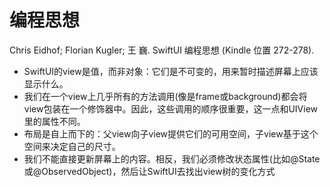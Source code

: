 # 编程思想

Chris Eidhof; Florian Kugler; 王 巍. SwiftUI 编程思想 (Kindle 位置 272-278).

-   SwiftUI的view是值，而非对象：它们是不可变的，用来暂时描述屏幕上应该显示什么。
-   我们在一个view上几乎所有的方法调用(像是frame或background)都会将view包装在一个修饰器中。因此，这些调用的顺序很重要，这一点和UIView里的属性不同。
-   布局是自上而下的：父view向子view提供它们的可用空间，子view基于这个空间来决定自己的尺寸。
-   我们不能直接更新屏幕上的内容。相反，我们必须修改状态属性(比如@State或@ObservedObject)，然后让SwiftUI去找出view树的变化方式
